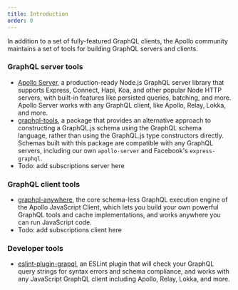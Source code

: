 ```yaml
---
title: Introduction
order: 0
---
```


In addition to a set of fully-featured GraphQL clients, the Apollo community maintains a set of tools for building GraphQL servers and clients.

### GraphQL server tools

- [Apollo Server](/tools/apollo-server), a production-ready Node.js GraphQL server library that supports Express, Connect, Hapi, Koa, and other popular Node HTTP servers, with built-in features like persisted queries, batching, and more. Apollo Server works with any GraphQL client, like Apollo, Relay, Lokka, and more.
- [graphql-tools](/tools/graphql-tools), a package that provides an alternative approach to constructing a GraphQL.js schema using the GraphQL schema language, rather than using the GraphQL.js type constructors directly. Schemas built with this package are compatible with any GraphQL servers, including our own `apollo-server` and Facebook's `express-graphql`.
- Todo: add subscriptions server here

### GraphQL client tools

- [graphql-anywhere](/tools/graphql-anywhere), the core schema-less GraphQL execution engine of the Apollo JavaScript Client, which lets you build your own powerful GraphQL tools and cache implementations, and works anywhere you can run JavaScript code.
- Todo: add subscriptions client here

### Developer tools

- [eslint-plugin-grapql](/tools/eslint-plugin-graphql), an ESLint plugin that will check your GraphQL query strings for syntax errors and schema compliance, and works with any JavaScript GraphQL client including Apollo, Relay, Lokka, and more.
